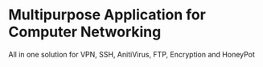 # Multipurpose Application for Computer Networking
All in one solution for VPN, SSH, AnitiVirus, FTP, Encryption and HoneyPot
